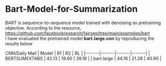 # Bart-Model-for-Summarization
BART is sequence-to-sequence model trained with denoising as pretraining objective. According to the resource,  https://github.com/facebookresearch/fairseq/tree/main/examples/bart  
I have evaluated the pretrained model **bart.large.cnn** by reproducing the results below

CNN/Daily Mail 
| Model | R1    | R2    | RL    |
|-------|-------|-------|-------|
| BERTSUMEXTABS | 42.13 | 19.60 | 39.18 |
| bart.large | 44.16 | 21.28 | 40.90 |
